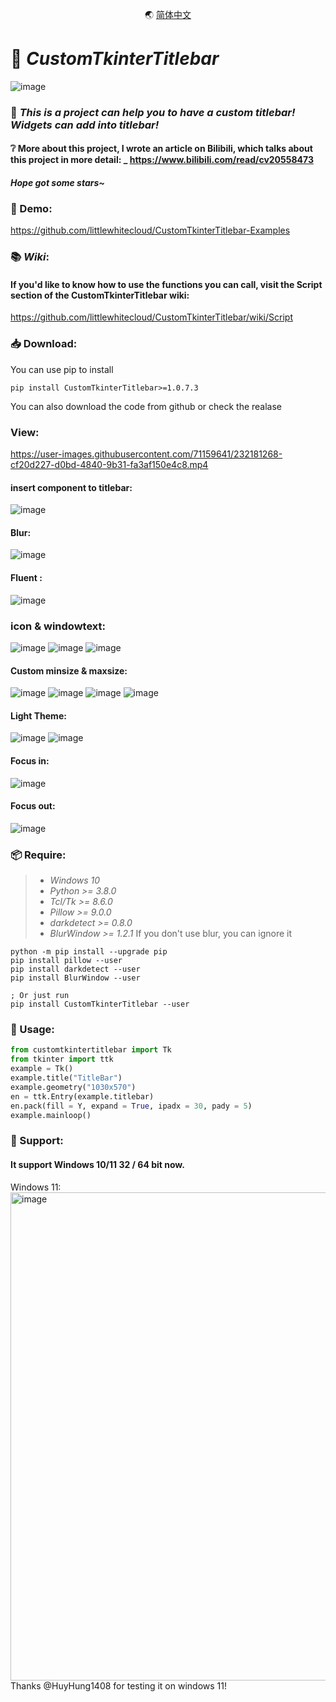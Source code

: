 <p align="center">
  🌏
  <a href="README_CH.md">简体中文</a>
</p>

# 📜 _CustomTkinterTitlebar_

![image](https://user-images.githubusercontent.com/71159641/208231899-c25fa950-57f7-4a90-8095-cceadbf6d371.png)
### 📃 *This is a project can help you to have a custom titlebar! Widgets can add into titlebar!*
#### ❔ More about this project, I wrote an article on Bilibili, which talks about this project in more detail: _ https://www.bilibili.com/read/cv20558473
#### *Hope got some stars~*

### 🎰 Demo:
https://github.com/littlewhitecloud/CustomTkinterTitlebar-Examples

### 📚 _*Wiki*_:
#### If you'd like to know how to use the functions you can call, visit the Script section of the CustomTkinterTitlebar wiki:
https://github.com/littlewhitecloud/CustomTkinterTitlebar/wiki/Script

### 📥 Download:
You can use pip to install
```batch
pip install CustomTkinterTitlebar>=1.0.7.3
```
You can also download the code from github or check the realase

### View: 
https://user-images.githubusercontent.com/71159641/232181268-cf20d227-d0bd-4840-9b31-fa3af150e4c8.mp4
#### insert component to titlebar:
![image](https://user-images.githubusercontent.com/71159641/208231899-c25fa950-57f7-4a90-8095-cceadbf6d371.png)
#### Blur:
![image](https://user-images.githubusercontent.com/71159641/215318923-521c5efd-856b-42eb-aab8-02bc5ad4727e.png)
#### Fluent :
![image](https://user-images.githubusercontent.com/71159641/215318920-a5bce119-c343-40fd-b068-9ecbe444a60f.png)
### icon & windowtext:
![image](https://user-images.githubusercontent.com/71159641/209605935-e82470ce-e0d2-4244-9299-dbcf666c7e6b.png)
![image](https://user-images.githubusercontent.com/71159641/209605940-c9c58cd9-6ff3-4455-9f7f-229611a67cda.png)
![image](https://user-images.githubusercontent.com/71159641/209605941-d38732dd-1917-42e0-985a-eba98e21494b.png)
#### Custom minsize & maxsize:
![image](https://user-images.githubusercontent.com/71159641/209454983-ba0baa31-9c07-45be-8dff-47da76bf1dbf.png)
![image](https://user-images.githubusercontent.com/71159641/209454984-e3698f89-9d0d-4be1-8af3-1ca78c1068dc.png)
![image](https://user-images.githubusercontent.com/71159641/209454985-7d725083-dbcb-4856-88e4-200a34111938.png)
![image](https://user-images.githubusercontent.com/71159641/209455001-f48c076a-cac0-4310-975e-0fb64855f4cd.png)
#### Light Theme:
![image](https://user-images.githubusercontent.com/71159641/210283863-53f46392-fe74-4d4f-8939-4b42f6e96c0b.png)
![image](https://user-images.githubusercontent.com/71159641/210284157-a01117b5-2aae-44cf-89ce-be3ed027607f.png)
#### Focus in:
![image](https://user-images.githubusercontent.com/71159641/235348887-bfa21035-54b0-4021-8c93-4cb7d41ba11a.png)
#### Focus out:
![image](https://user-images.githubusercontent.com/71159641/235348888-8fe2de5a-d5be-42ec-ba43-f983dd93c837.png)

### 📦 Require:
> - _Windows 10_
> - _Python >= 3.8.0_
> - _Tcl/Tk >= 8.6.0_
> - _Pillow >= 9.0.0_
> - _darkdetect >= 0.8.0_
> - _BlurWindow >= 1.2.1_ If you don't use blur, you can ignore it
```batch
python -m pip install --upgrade pip
pip install pillow --user
pip install darkdetect --user
pip install BlurWindow --user 
```
```batch
; Or just run
pip install CustomTkinterTitlebar --user
```

### 📖 Usage:
```python
from customtkintertitlebar import Tk
from tkinter import ttk
example = Tk()
example.title("TitleBar")
example.geometry("1030x570")
en = ttk.Entry(example.titlebar)
en.pack(fill = Y, expand = True, ipadx = 30, pady = 5)
example.mainloop()
```

### 💾 Support:
#### It support Windows 10/11 32 / 64 bit now.
Windows 11:
<img alt="image" width="781" src="https://user-images.githubusercontent.com/86362423/235354008-dfc2ee9b-4eda-46da-9daa-c67339a7842b.png">
Thanks @HuyHung1408 for testing it on windows 11!
